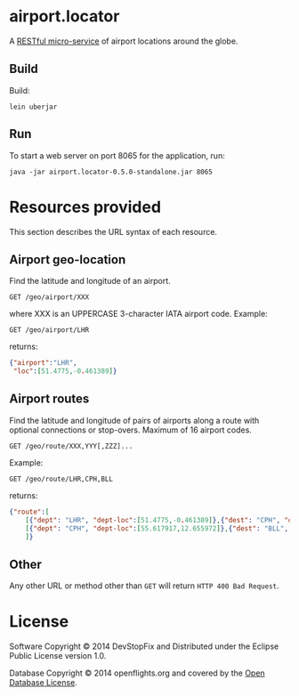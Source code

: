 # airport.locator

A [RESTful micro-service](http://martinfowler.com/articles/microservices.html) of
airport locations around the globe.

## Build

Build:

    lein uberjar

## Run

To start a web server on port 8065 for the application, run:

    java -jar airport.locator-0.5.0-standalone.jar 8065

# Resources provided

This section describes the URL syntax of each resource.

## Airport geo-location

Find the latitude and longitude of an airport.

```
GET /geo/airport/XXX
```

where XXX is an UPPERCASE 3-character IATA airport code. Example:

```
GET /geo/airport/LHR
```

returns:

```json
{"airport":"LHR",
 "loc":[51.4775,-0.461389]}
```

## Airport routes

Find the latitude and longitude of pairs of airports along a route
with optional connections or stop-overs. Maximum of 16 airport codes.

```
GET /geo/route/XXX,YYY[,ZZZ]...
```

Example:

```
GET /geo/route/LHR,CPH,BLL
```

returns:

```json
{"route":[
    [{"dept": "LHR", "dept-loc":[51.4775,-0.461389]},{"dest": "CPH", "dest-loc":[55.617917,12.655972]}],
    [{"dept": "CPH", "dept-loc":[55.617917,12.655972]},{"dest": "BLL", "dest-loc":[55.740322,9.151778]}]
    ]}
```

## Other

Any other URL or method other than ```GET``` will return ```HTTP 400 Bad Request```.

# License

Software Copyright © 2014 DevStopFix and Distributed under the Eclipse Public License version 1.0.

Database Copyright © 2014 openflights.org and covered by the [Open Database License](http://opendatacommons.org/licenses/odbl/1.0/).
